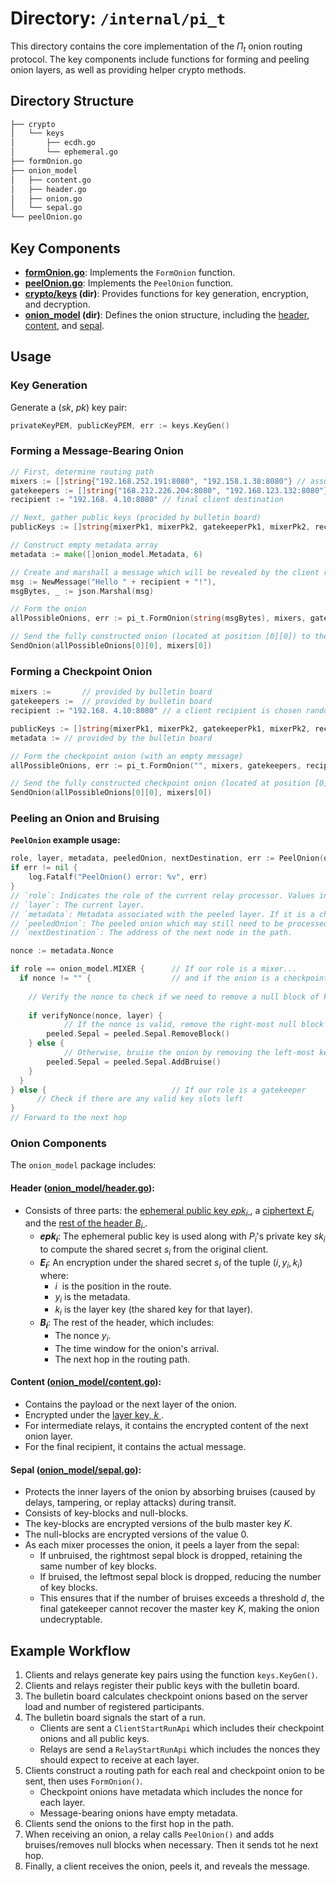 # Directory: `/internal/pi_t`  


This directory contains the core implementation of the $\Pi_t$ onion routing protocol. The key components include functions
for forming and peeling onion layers, as well as providing helper crypto methods.

## Directory Structure

```bash
├── crypto
│   └── keys
│       ├── ecdh.go
│       └── ephemeral.go
├── formOnion.go
├── onion_model
│   ├── content.go
│   ├── header.go
│   ├── onion.go
│   └── sepal.go
└── peelOnion.go
```

Key Components
--------------

- **[formOnion.go](/internal/pi_t/formOnion.go)**: Implements the `FormOnion` function.
- **[peelOnion.go](/internal/pi_t/peelOnion.go)**: Implements the `PeelOnion` function.
- **[crypto/keys](/internal/pi_t/crypto/keys) (dir)**: Provides functions for key generation, encryption, and decryption.
- **[onion_model](/internal/pi_t/onion_model) (dir)**: Defines the onion structure, including the [header](/internal/pi_t/onion_model/header.go), [content](/internal/pi_t/onion_model/content.go), and [sepal](/internal/pi_t/onion_model/sepal.go).

Usage
-----

### Key Generation

Generate a ($sk$, $pk$) key pair:

```go
privateKeyPEM, publicKeyPEM, err := keys.KeyGen()
```

### Forming a Message-Bearing Onion

```go
// First, determine routing path
mixers := []string{"192.168.252.191:8080", "192.158.1.38:8080"} // assume each is chosen randomly
gatekeepers := []string{"168.212.226.204:8080", "192.168.123.132:8080"} // assume each is chosen randomly
recipient := "192.168. 4.10:8080" // final client destination

// Next, gather public keys (procided by bulletin board)
publicKeys := []string{mixerPk1, mixerPk2, gatekeeperPk1, mixerPk2, recipientPk}

// Construct empty metadata array
metadata := make([]onion_model.Metadata, 6)

// Create and marshall a message which will be revealed by the client receiver at the end of the protocol
msg := NewMessage("Hello " + recipient + "!"),
msgBytes, _ := json.Marshal(msg)

// Form the onion
allPossibleOnions, err := pi_t.FormOnion(string(msgBytes), mixers, gatekeepers, recipient, publicKeys, metadata, 2)

// Send the fully constructed onion (located at position [0][0]) to the first mixer
SendOnion(allPossibleOnions[0][0], mixers[0])
```

### Forming a Checkpoint Onion

```go
mixers :=       // provided by bulletin board
gatekeepers :=  // provided by bulletin board
recipient := "192.168. 4.10:8080" // a client recipient is chosen randomly

publicKeys := []string{mixerPk1, mixerPk2, gatekeeperPk1, mixerPk2, recipientPk} // provided by the bulletin board
metadata := // provided by the bulletin board

// Form the checkpoint onion (with an empty message)
allPossibleOnions, err := pi_t.FormOnion("", mixers, gatekeepers, recipient, publicKeys, metadata, 2)

// Send the fully constructed checkpoint onion (located at position [0][0]) to the first mixer
SendOnion(allPossibleOnions[0][0], mixers[0])
```

### Peeling an Onion and Bruising

**`PeelOnion` example usage:**

```go
role, layer, metadata, peeledOnion, nextDestination, err := PeelOnion(onionBase64String, privateKeyPEM)
if err != nil {
    log.Fatalf("PeelOnion() error: %v", err)
}
// `role`: Indicates the role of the current relay processor. Values include "mixer", "gatekeeper", or "finalGatekeeper".
// `layer`: The current layer.
// `metadata`: Metadata associated with the peeled layer. If it is a checkpoint onion, it contains the nonce. Otherwise, it is empty.
// `peeledOnion`: The peeled onion which may still need to be processed before ready to be forwarded to the next hop.
// `nextDestination`: The address of the next node in the path.

nonce := metadata.Nonce

if role == onion_model.MIXER {      // If our role is a mixer...
  if nonce != "" {                  // and if the onion is a checkpoint onion
	  
    // Verify the nonce to check if we need to remove a null block of key block
	  
    if verifyNonce(nonce, layer) {
		    // If the nonce is valid, remove the right-most null block
        peeled.Sepal = peeled.Sepal.RemoveBlock()
    } else {                        
		    // Otherwise, bruise the onion by removing the left-most key block
        peeled.Sepal = peeled.Sepal.AddBruise()
    }
  }
} else {                            // If our role is a gatekeeper
	  // Check if there are any valid key slots left
}
// Forward to the next hop
```

### Onion Components

The `onion_model` package includes:


#### Header ([onion_model/header.go](/internal/pi_t/onion_model/header.go)):

- Consists of three parts: the [ ephemeral public key $`epk_{i}`$ ](#epk), a [ ciphertext $`E_i`$ ](#Ei) and the [ rest of the header $`B_i`$ ](#Bi).
  - **$`epk_i`$**: The ephemeral public key is used along with $`P_i`$'s private key $sk_i$ to compute the shared secret $s_i$ from the original client. <a name="epk"></a>
  - **$E_i$**: An encryption under the shared secret $s_i$ of the tuple <a name="Ei"></a> $(i, y_i, k_i)$ where:
    - $i$&nbsp; is the position in the route.
    - $y_i$ is the metadata.
    - $k_i$ is the layer key (the shared key for that layer). <a name="layer-key"></a>
  - **$B_i$**: The rest of the header, which includes: <a name="Bi"></a>
    - The nonce $y_i$.
    - The time window for the onion's arrival.
    - The next hop in the routing path.

#### Content ([onion_model/content.go](/internal/pi_t/onion_model/content.go)):

- Contains the payload or the next layer of the onion.
- Encrypted under the [ layer key, $`k`$ ](#layer-key).
- For intermediate relays, it contains the encrypted content of the next onion layer.
- For the final recipient, it contains the actual message.

#### Sepal ([onion_model/sepal.go](/internal/pi_t/onion_model/sepal.go)):

- Protects the inner layers of the onion by absorbing bruises (caused by delays, tampering, or replay attacks) during transit.
- Consists of key-blocks and null-blocks.
- The key-blocks are encrypted versions of the bulb master key $K$.
- The null-blocks are encrypted versions of the value 0.
- As each mixer processes the onion, it peels a layer from the sepal:
  - If unbruised, the rightmost sepal block is dropped, retaining the same number of key blocks.
  - If bruised, the leftmost sepal block is dropped, reducing the number of key blocks.
  - This ensures that if the number of bruises exceeds a threshold $d$, the final gatekeeper cannot recover the master key $K$, making the onion
    undecryptable.

    
Example Workflow
----------------

1.  Clients and relays generate key pairs using the function `keys.KeyGen()`. 
2.  Clients and relays register their public keys with the bulletin board.
3.  The bulletin board calculates checkpoint onions based on the server load and number of registered participants.
4.  The bulletin board signals the start of a run.
     - Clients are sent a `ClientStartRunApi` which includes their checkpoint onions and all public keys.
     - Relays are send a `RelayStartRunApi` which includes the nonces they should expect to receive at each layer.
5.  Clients construct a routing path for each real and checkpoint onion to be sent, then uses `FormOnion()`.
     - Checkpoint onions have metadata which includes the nonce for each layer.
     - Message-bearing onions have empty metadata.
6.  Clients send the onions to the first hop in the path.
7.  When receiving an onion, a relay calls `PeelOnion()` and adds bruises/removes null blocks when necessary. Then it sends tot he next hop.
8.  Finally, a client receives the onion, peels it, and reveals the message.

